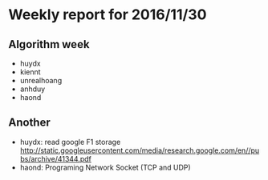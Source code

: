 # Weekly report for 2016/11/30
## Algorithm week

- huydx
- kiennt
- unrealhoang
- anhduy
- haond

## Another
- huydx: read google F1 storage http://static.googleusercontent.com/media/research.google.com/en//pubs/archive/41344.pdf
- haond: Programing Network Socket (TCP and UDP)
